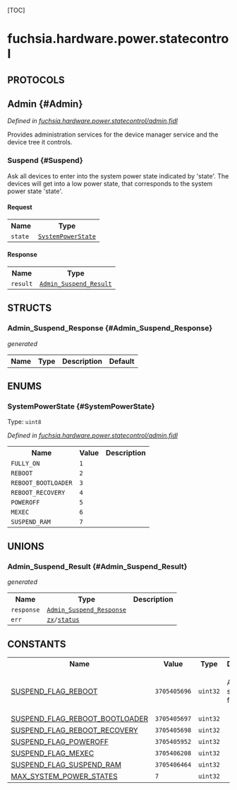[TOC]

# fuchsia.hardware.power.statecontrol


## **PROTOCOLS**

## Admin {#Admin}
*Defined in [fuchsia.hardware.power.statecontrol/admin.fidl](https://fuchsia.googlesource.com/fuchsia/+/master/zircon/system/fidl/fuchsia-hardware-power-statecontrol/admin.fidl#35)*

<p>Provides administration services for the device manager service and the device tree it controls.</p>

### Suspend {#Suspend}

<p>Ask all devices to enter into the system power state indicated by 'state'.
The devices will get into a low power state, that corresponds to the system
power state 'state'.</p>

#### Request
<table>
    <tr><th>Name</th><th>Type</th></tr>
    <tr>
            <td><code>state</code></td>
            <td>
                <code><a class='link' href='#SystemPowerState'>SystemPowerState</a></code>
            </td>
        </tr></table>


#### Response
<table>
    <tr><th>Name</th><th>Type</th></tr>
    <tr>
            <td><code>result</code></td>
            <td>
                <code><a class='link' href='#Admin_Suspend_Result'>Admin_Suspend_Result</a></code>
            </td>
        </tr></table>



## **STRUCTS**

### Admin_Suspend_Response {#Admin_Suspend_Response}
*generated*





<table>
    <tr><th>Name</th><th>Type</th><th>Description</th><th>Default</th></tr>
</table>



## **ENUMS**

### SystemPowerState {#SystemPowerState}
Type: <code>uint8</code>

*Defined in [fuchsia.hardware.power.statecontrol/admin.fidl](https://fuchsia.googlesource.com/fuchsia/+/master/zircon/system/fidl/fuchsia-hardware-power-statecontrol/admin.fidl#22)*



<table>
    <tr><th>Name</th><th>Value</th><th>Description</th></tr><tr>
            <td><code>FULLY_ON</code></td>
            <td><code>1</code></td>
            <td></td>
        </tr><tr>
            <td><code>REBOOT</code></td>
            <td><code>2</code></td>
            <td></td>
        </tr><tr>
            <td><code>REBOOT_BOOTLOADER</code></td>
            <td><code>3</code></td>
            <td></td>
        </tr><tr>
            <td><code>REBOOT_RECOVERY</code></td>
            <td><code>4</code></td>
            <td></td>
        </tr><tr>
            <td><code>POWEROFF</code></td>
            <td><code>5</code></td>
            <td></td>
        </tr><tr>
            <td><code>MEXEC</code></td>
            <td><code>6</code></td>
            <td></td>
        </tr><tr>
            <td><code>SUSPEND_RAM</code></td>
            <td><code>7</code></td>
            <td></td>
        </tr></table>





## **UNIONS**

### Admin_Suspend_Result {#Admin_Suspend_Result}
*generated*


<table>
    <tr><th>Name</th><th>Type</th><th>Description</th></tr><tr>
            <td><code>response</code></td>
            <td>
                <code><a class='link' href='#Admin_Suspend_Response'>Admin_Suspend_Response</a></code>
            </td>
            <td></td>
        </tr><tr>
            <td><code>err</code></td>
            <td>
                <code><a class='link' href='../zx/'>zx</a>/<a class='link' href='../zx/#status'>status</a></code>
            </td>
            <td></td>
        </tr></table>







## **CONSTANTS**

<table>
    <tr><th>Name</th><th>Value</th><th>Type</th><th>Description</th></tr><tr id="SUSPEND_FLAG_REBOOT">
            <td><a href="https://fuchsia.googlesource.com/fuchsia/+/master/zircon/system/fidl/fuchsia-hardware-power-statecontrol/admin.fidl#12">SUSPEND_FLAG_REBOOT</a></td>
            <td>
                    <code>3705405696</code>
                </td>
                <td><code>uint32</code></td>
            <td><p>All available suspend flags.</p>
</td>
        </tr>
    <tr id="SUSPEND_FLAG_REBOOT_BOOTLOADER">
            <td><a href="https://fuchsia.googlesource.com/fuchsia/+/master/zircon/system/fidl/fuchsia-hardware-power-statecontrol/admin.fidl#13">SUSPEND_FLAG_REBOOT_BOOTLOADER</a></td>
            <td>
                    <code>3705405697</code>
                </td>
                <td><code>uint32</code></td>
            <td></td>
        </tr>
    <tr id="SUSPEND_FLAG_REBOOT_RECOVERY">
            <td><a href="https://fuchsia.googlesource.com/fuchsia/+/master/zircon/system/fidl/fuchsia-hardware-power-statecontrol/admin.fidl#14">SUSPEND_FLAG_REBOOT_RECOVERY</a></td>
            <td>
                    <code>3705405698</code>
                </td>
                <td><code>uint32</code></td>
            <td></td>
        </tr>
    <tr id="SUSPEND_FLAG_POWEROFF">
            <td><a href="https://fuchsia.googlesource.com/fuchsia/+/master/zircon/system/fidl/fuchsia-hardware-power-statecontrol/admin.fidl#15">SUSPEND_FLAG_POWEROFF</a></td>
            <td>
                    <code>3705405952</code>
                </td>
                <td><code>uint32</code></td>
            <td></td>
        </tr>
    <tr id="SUSPEND_FLAG_MEXEC">
            <td><a href="https://fuchsia.googlesource.com/fuchsia/+/master/zircon/system/fidl/fuchsia-hardware-power-statecontrol/admin.fidl#16">SUSPEND_FLAG_MEXEC</a></td>
            <td>
                    <code>3705406208</code>
                </td>
                <td><code>uint32</code></td>
            <td></td>
        </tr>
    <tr id="SUSPEND_FLAG_SUSPEND_RAM">
            <td><a href="https://fuchsia.googlesource.com/fuchsia/+/master/zircon/system/fidl/fuchsia-hardware-power-statecontrol/admin.fidl#17">SUSPEND_FLAG_SUSPEND_RAM</a></td>
            <td>
                    <code>3705406464</code>
                </td>
                <td><code>uint32</code></td>
            <td></td>
        </tr>
    <tr id="MAX_SYSTEM_POWER_STATES">
            <td><a href="https://fuchsia.googlesource.com/fuchsia/+/master/zircon/system/fidl/fuchsia-hardware-power-statecontrol/admin.fidl#31">MAX_SYSTEM_POWER_STATES</a></td>
            <td>
                    <code>7</code>
                </td>
                <td><code>uint32</code></td>
            <td></td>
        </tr>
    
</table>



